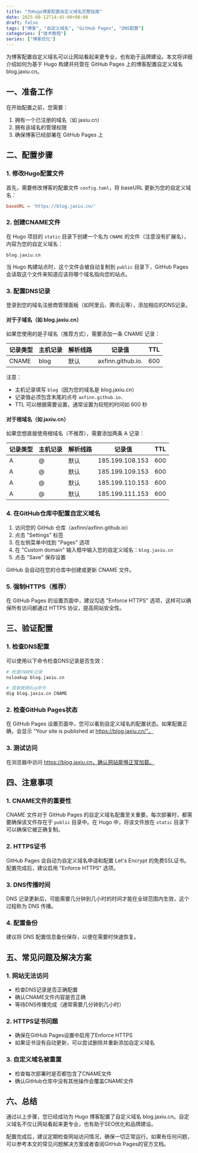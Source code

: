 ```yaml
---
title: "为Hugo博客配置自定义域名完整指南"
date: 2025-08-12T14:45:00+08:00
draft: false
tags: ["博客", "自定义域名", "GitHub Pages", "DNS配置"]
categories: ["技术教程"]
series: ["博客优化"]
---
```


为博客配置自定义域名可以让网站看起来更专业，也有助于品牌建设。本文将详细介绍如何为基于 Hugo 构建并托管在 GitHub Pages 上的博客配置自定义域名 blog.jaxiu.cn。

## 一、准备工作

在开始配置之前，您需要：

1. 拥有一个已注册的域名（如 jaxiu.cn）
2. 拥有该域名的管理权限
3. 确保博客已经部署在 GitHub Pages 上

## 二、配置步骤

### 1. 修改Hugo配置文件

首先，需要修改博客的配置文件 `config.toml`，将 baseURL 更新为您的自定义域名：

```toml
baseURL = 'https://blog.jaxiu.cn/'
```

### 2. 创建CNAME文件

在 Hugo 项目的 `static` 目录下创建一个名为 `CNAME` 的文件（注意没有扩展名），内容为您的自定义域名：

```
blog.jaxiu.cn
```

当 Hugo 构建站点时，这个文件会被自动复制到 `public` 目录下，GitHub Pages 会读取这个文件来知道应该将哪个域名指向您的站点。

### 3. 配置DNS记录

登录到您的域名注册商管理面板（如阿里云、腾讯云等），添加相应的DNS记录。

#### 对于子域名（如 blog.jaxiu.cn）

如果您使用的是子域名（推荐方式），需要添加一条 CNAME 记录：

| 记录类型 | 主机记录 | 解析线路 | 记录值 | TTL |
|---------|---------|---------|-------|-----|
| CNAME | blog | 默认 | axfinn.github.io. | 600 |

注意：
- 主机记录填写 `blog`（因为您的域名是 blog.jaxiu.cn）
- 记录值必须包含末尾的点号 `axfinn.github.io.`
- TTL 可以根据需要设置，通常设置为较短的时间如 600 秒

#### 对于根域名（如 jaxiu.cn）

如果您想直接使用根域名（不推荐），需要添加两条 A 记录：

| 记录类型 | 主机记录 | 解析线路 | 记录值 | TTL |
|---------|---------|---------|-------|-----|
| A | @ | 默认 | 185.199.108.153 | 600 |
| A | @ | 默认 | 185.199.109.153 | 600 |
| A | @ | 默认 | 185.199.110.153 | 600 |
| A | @ | 默认 | 185.199.111.153 | 600 |

### 4. 在GitHub仓库中配置自定义域名

1. 访问您的 GitHub 仓库（axfinn/axfinn.github.io）
2. 点击 "Settings" 标签
3. 在左侧菜单中找到 "Pages" 选项
4. 在 "Custom domain" 输入框中输入您的自定义域名：`blog.jaxiu.cn`
5. 点击 "Save" 保存设置

GitHub 会自动在您的仓库中创建或更新 CNAME 文件。

### 5. 强制HTTPS（推荐）

在 GitHub Pages 的设置页面中，建议勾选 "Enforce HTTPS" 选项，这样可以确保所有访问都通过 HTTPS 协议，提高网站安全性。

## 三、验证配置

### 1. 检查DNS配置

可以使用以下命令检查DNS记录是否生效：

```bash
# 检查CNAME记录
nslookup blog.jaxiu.cn

# 或者使用dig命令
dig blog.jaxiu.cn CNAME
```

### 2. 检查GitHub Pages状态

在 GitHub Pages 设置页面中，您可以看到自定义域名的配置状态。如果配置正确，会显示 "Your site is published at https://blog.jaxiu.cn/"。

### 3. 测试访问

在浏览器中访问 https://blog.jaxiu.cn，确认网站能够正常加载。

## 四、注意事项

### 1. CNAME文件的重要性

CNAME 文件对于 GitHub Pages 的自定义域名配置至关重要。每次部署时，都需要确保该文件存在于 `public` 目录中。在 Hugo 中，将该文件放在 `static` 目录下可以确保它被正确复制。

### 2. HTTPS证书

GitHub Pages 会自动为自定义域名申请和配置 Let's Encrypt 的免费SSL证书。配置完成后，建议启用 "Enforce HTTPS" 选项。

### 3. DNS传播时间

DNS 记录更新后，可能需要几分钟到几小时的时间才能在全球范围内生效，这个过程称为 DNS 传播。

### 4. 配置备份

建议将 DNS 配置信息备份保存，以便在需要时快速恢复。

## 五、常见问题及解决方案

### 1. 网站无法访问

- 检查DNS记录是否正确配置
- 确认CNAME文件内容是否正确
- 等待DNS传播完成（通常需要几分钟到几小时）

### 2. HTTPS证书问题

- 确保在GitHub Pages设置中启用了Enforce HTTPS
- 如果证书没有自动更新，可以尝试删除并重新添加自定义域名

### 3. 自定义域名被重置

- 检查每次部署时是否都包含了CNAME文件
- 确认GitHub仓库中没有其他操作会覆盖CNAME文件

## 六、总结

通过以上步骤，您已经成功为 Hugo 博客配置了自定义域名 blog.jaxiu.cn。自定义域名不仅让网站看起来更专业，也有助于SEO优化和品牌建设。

配置完成后，建议定期检查网站访问情况，确保一切正常运行。如果有任何问题，可以参考本文的常见问题解决方案或者查阅GitHub Pages的官方文档。